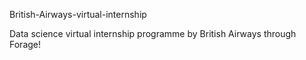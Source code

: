 British-Airways-virtual-internship

Data science virtual internship programme by British Airways through Forage!
